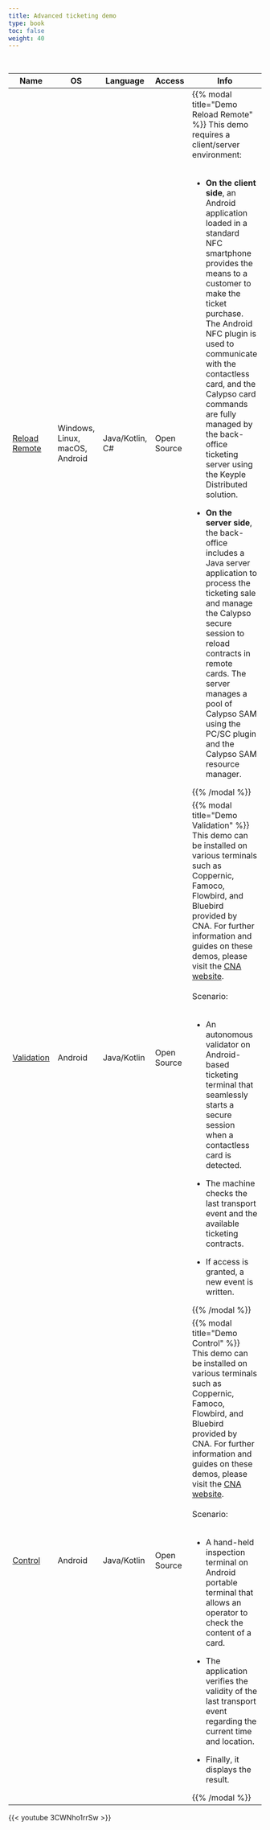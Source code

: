 ```yaml
---
title: Advanced ticketing demo
type: book
toc: false
weight: 40
---
```


<br>

<table id="external-resource-table-2" class="table table-striped">
    <thead>
    <tr>
        <th scope="col" class="text-center">Name</th>
        <th scope="col" class="text-center">OS</th>
        <th scope="col" class="text-center">Language</th>
        <th scope="col" class="text-center">Access</th>
        <th scope="col" class="text-center" data-orderable="false">Info</th>
    </tr>
    </thead>
    <tbody id="external-resource-table-2-content">
    <tr>
        <td class="text-center"><a href="https://github.com/calypsonet/keyple-java-demo-remote" target="_blank" rel="noopener">Reload Remote</a></td>
        <td class="text-center">Windows, Linux, macOS, Android</td>
        <td class="text-center">Java/Kotlin, C#</td>
        <td class="text-center">Open Source</td>
        <td class="text-center">
{{% modal title="Demo Reload Remote" %}}
This demo requires a client/server environment:
<br><br>
<ul>
    <li>
<strong>On the client side</strong>, an Android application loaded in a standard NFC smartphone provides the means to a customer to 
make the ticket purchase.
The Android NFC plugin is used to communicate with the contactless card, and the Calypso card commands are fully 
managed by the back-office ticketing server using the Keyple Distributed solution.
    </li>
</ul>
<ul>
    <li>
<strong>On the server side</strong>, the back-office includes a Java server application to process the ticketing sale and manage the 
Calypso secure session to reload contracts in remote cards.
The server manages a pool of Calypso SAM using the PC/SC plugin and the Calypso SAM resource manager.
    </li>
</ul>
{{% /modal %}}
        </td>
    </tr>
    <tr>
        <td class="text-center"><a href="https://github.com/calypsonet/keyple-android-demo-validation" target="_blank" rel="noopener">Validation</a></td>
        <td class="text-center">Android</td>
        <td class="text-center">Java/Kotlin</td>
        <td class="text-center">Open Source</td>
        <td class="text-center">
{{% modal title="Demo Validation" %}}
This demo can be installed on various terminals such as Coppernic, Famoco, Flowbird, and Bluebird provided by CNA.
For further information and guides on these demos, please visit the <a href="https://calypsonet.org/keyple-resources/" target="_blank" rel="noopener">CNA website</a>.
<br><br>
Scenario:
<br><br>
<ul>
    <li>
An autonomous validator on Android-based ticketing terminal that seamlessly starts a secure session when a contactless card is detected.
    </li>
</ul>
<ul>
    <li>
The machine checks the last transport event and the available ticketing contracts.
    </li>
</ul>
<ul>
    <li>
If access is granted, a new event is written.
    </li>
</ul>
{{% /modal %}}
        </td>
    </tr>
    <tr>
        <td class="text-center"><a href="https://github.com/calypsonet/keyple-android-demo-control" target="_blank" rel="noopener">Control</a></td>
        <td class="text-center">Android</td>
        <td class="text-center">Java/Kotlin</td>
        <td class="text-center">Open Source</td>
        <td class="text-center">
{{% modal title="Demo Control" %}}
This demo can be installed on various terminals such as Coppernic, Famoco, Flowbird, and Bluebird provided by CNA.
For further information and guides on these demos, please visit the <a href="https://calypsonet.org/keyple-resources/" target="_blank" rel="noopener">CNA website</a>.
<br><br>
Scenario:
<br><br>
<ul>
    <li>
A hand-held inspection terminal on Android portable terminal that allows an operator to check the content of a card.
    </li>
</ul>
<ul>
    <li>
The application verifies the validity of the last transport event regarding the current time and location.
    </li>
</ul>
<ul>
    <li>
Finally, it displays the result.
    </li>
</ul>
{{% /modal %}}
        </td>
    </tr>
    </tbody>
</table>

{{< youtube 3CWNho1rrSw >}}

<br>

<script type="text/javascript">
document.body.onload = function() {
    initExternalResourceTable("external-resource-table-1");
    initExternalResourceTable("external-resource-table-2");
    initExternalResourceTable("external-resource-table-3");
};
</script>